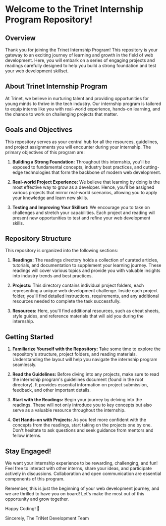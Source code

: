 # Welcome to the Trinet Internship Program Repository!

## Overview

Thank you for joining the Trinet Internship Program! This repository is your gateway to an exciting journey of learning and growth in the field of web development. Here, you will embark on a series of engaging projects and readings carefully designed to help you build a strong foundation and test your web development skillset.

## About Trinet Internship Program

At Trinet, we believe in nurturing talent and providing opportunities for young minds to thrive in the tech industry. Our internship program is tailored to equip interns like you with real-world experience, hands-on learning, and the chance to work on challenging projects that matter.

## Goals and Objectives

This repository serves as your central hub for all the resources, guidelines, and project assignments you will encounter during your internship. The primary objectives of this program are:

1. **Building a Strong Foundation:** Throughout this internship, you'll be exposed to fundamental concepts, industry best practices, and cutting-edge technologies that form the backbone of modern web development.

2. **Real-world Project Experience:** We believe that learning by doing is the most effective way to grow as a developer. Hence, you'll be assigned various projects that mirror real-world scenarios, allowing you to apply your knowledge and learn new skills.

3. **Testing and Improving Your Skillset:** We encourage you to take on challenges and stretch your capabilities. Each project and reading will present new opportunities to test and refine your web development skills.

## Repository Structure

This repository is organized into the following sections:

1. **Readings:** The readings directory holds a collection of curated articles, tutorials, and documentation to supplement your learning journey. These readings will cover various topics and provide you with valuable insights into industry trends and best practices.

2. **Projects:** This directory contains individual project folders, each representing a unique web development challenge. Inside each project folder, you'll find detailed instructions, requirements, and any additional resources needed to complete the task successfully.

3. **Resources:** Here, you'll find additional resources, such as cheat sheets, style guides, and reference materials that will aid you during the internship.

## Getting Started

1. **Familiarize Yourself with the Repository:** Take some time to explore the repository's structure, project folders, and reading materials. Understanding the layout will help you navigate the internship program seamlessly.

2. **Read the Guidelines:** Before diving into any projects, make sure to read the internship program's guidelines document (found in the root directory). It provides essential information on project submission, feedback, and other important details.

3. **Start with the Readings:** Begin your journey by delving into the readings. These will not only introduce you to key concepts but also serve as a valuable resource throughout the internship.

4. **Get Hands-on with Projects:** As you feel more confident with the concepts from the readings, start taking on the projects one by one. Don't hesitate to ask questions and seek guidance from mentors and fellow interns.

## Stay Engaged!

We want your internship experience to be rewarding, challenging, and fun! Feel free to interact with other interns, share your ideas, and participate actively in discussions. Collaboration and open communication are essential components of this program.

Remember, this is just the beginning of your web development journey, and we are thrilled to have you on board! Let's make the most out of this opportunity and grow together.

Happy Coding! 🚀

Sincerely,
The TriNet Development Team